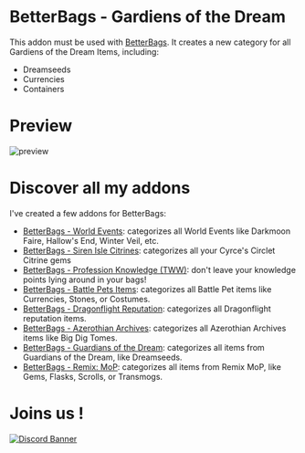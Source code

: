# BetterBags - Gardiens of the Dream
This addon must be used with [BetterBags](https://www.curseforge.com/wow/addons/better-bags). It creates a new category for all Gardiens of the Dream Items, including: 

- Dreamseeds
- Currencies
- Containers

# Preview
![preview](https://i.imgur.com/0VOI5Dh.png)

# Discover all my addons
I've created a few addons for BetterBags: 
- [BetterBags - World Events](https://www.curseforge.com/wow/addons/betterbags-world-events): categorizes all World Events like Darkmoon Faire, Hallow's End, Winter Veil, etc.
- [BetterBags - Siren Isle Citrines](https://www.curseforge.com/wow/addons/betterbags-siren-isle-citrines): categorizes all your Cyrce's Circlet Citrine gems
- [BetterBags - Profession Knowledge (TWW)](https://www.curseforge.com/wow/addons/betterbags-profession-knowledge-tww): don't leave your knowledge points lying around in your bags!
- [BetterBags - Battle Pets Items](https://www.curseforge.com/wow/addons/betterbags-battle-pet-items): categorizes all Battle Pet items like Currencies, Stones, or Costumes.
- [BetterBags - Dragonflight Reputation](https://www.curseforge.com/wow/addons/betterbags-dragonfligh-reputation-insignia): categorizes all Dragonflight reputation items.
- [BetterBags - Azerothian Archives](https://www.curseforge.com/wow/addons/betterbags-azerothian-archives): categorizes all Azerothian Archives items like Big Dig Tomes.
- [BetterBags - Guardians of the Dream](https://www.curseforge.com/wow/addons/betterbags-guardians-of-the-dream): categorizes all items from Guardians of the Dream, like Dreamseeds.
- [BetterBags - Remix: MoP](https://www.curseforge.com/wow/addons/betterbags-remix-mop): categorizes all items from Remix MoP, like Gems, Flasks, Scrolls, or Transmogs.

# Joins us !
[![Discord Banner](https://i.imgur.com/ZsPCQn1.png)](https://discord.gg/a6DQuK8hV7)

